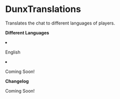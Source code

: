 # DunxTranslations
Translates the chat to different languages of players.

<p><strong>Different Languages</strong></p>
<li><p>English</p></li>
<li><p>Coming Soon!</p></li>

<p><strong>Changelog</strong></p>
<p>Coming Soon!</p>
